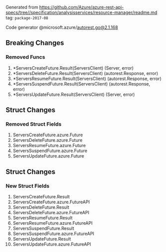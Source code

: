 Generated from https://github.com/Azure/azure-rest-api-specs/tree//specification/analysisservices/resource-manager/readme.md tag: `package-2017-08`

Code generator @microsoft.azure/autorest.go@2.1.168

## Breaking Changes

### Removed Funcs

1. *ServersCreateFuture.Result(ServersClient) (Server, error)
1. *ServersDeleteFuture.Result(ServersClient) (autorest.Response, error)
1. *ServersResumeFuture.Result(ServersClient) (autorest.Response, error)
1. *ServersSuspendFuture.Result(ServersClient) (autorest.Response, error)
1. *ServersUpdateFuture.Result(ServersClient) (Server, error)

## Struct Changes

### Removed Struct Fields

1. ServersCreateFuture.azure.Future
1. ServersDeleteFuture.azure.Future
1. ServersResumeFuture.azure.Future
1. ServersSuspendFuture.azure.Future
1. ServersUpdateFuture.azure.Future

## Struct Changes

### New Struct Fields

1. ServersCreateFuture.Result
1. ServersCreateFuture.azure.FutureAPI
1. ServersDeleteFuture.Result
1. ServersDeleteFuture.azure.FutureAPI
1. ServersResumeFuture.Result
1. ServersResumeFuture.azure.FutureAPI
1. ServersSuspendFuture.Result
1. ServersSuspendFuture.azure.FutureAPI
1. ServersUpdateFuture.Result
1. ServersUpdateFuture.azure.FutureAPI
